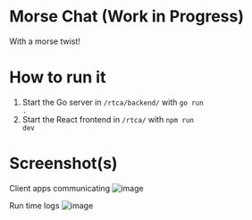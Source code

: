 # Morse Chat (Work in Progress)
With a morse twist!

# How to run it
1. Start the Go server in <code>/rtca/backend/</code> with <code>go run .</code>
2. Start the React frontend in <code>/rtca/</code> with <code>npm run dev</code>

# Screenshot(s)
Client apps communicating
![image](https://github.com/GeorgesGITHUB/Morse-Chat/assets/31967906/412e5bb7-672e-4631-9d5c-742b2353e819)

Run time logs
![image](https://github.com/GeorgesGITHUB/Morse-Chat/assets/31967906/3233dc6d-6c61-4b62-a13e-0c950e793b1e)
